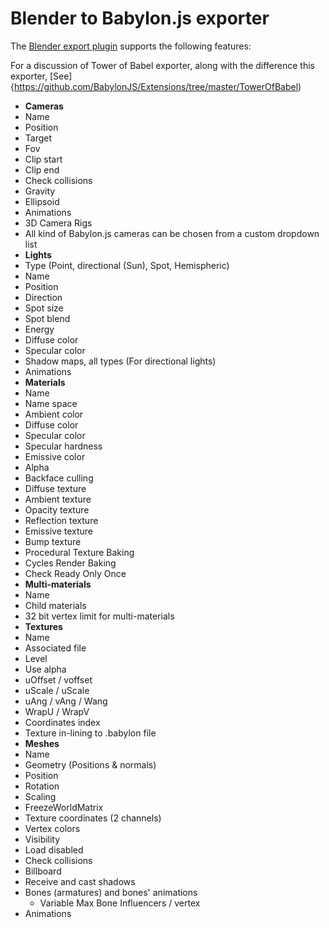 Blender to Babylon.js exporter
==============================

The [Blender export plugin](http://blogs.msdn.com/b/eternalcoding/archive/2013/06/28/babylon-js-how-to-load-a-babylon-file-produced-with-blender.aspx) supports the following features:

For a discussion of Tower of Babel exporter, along with the difference this exporter, [See]{https://github.com/BabylonJS/Extensions/tree/master/TowerOfBabel)
* **Cameras**
 * Name
 * Position
 * Target
 * Fov
 * Clip start
 * Clip end
 * Check collisions
 * Gravity
 * Ellipsoid
 * Animations
 * 3D Camera Rigs
 * All kind of Babylon.js cameras can be chosen from a custom dropdown list
* **Lights**
 * Type (Point, directional (Sun), Spot, Hemispheric)
 * Name
 * Position
 * Direction
 * Spot size
 * Spot blend 
 * Energy
 * Diffuse color
 * Specular color
 * Shadow maps, all types (For directional lights)
 * Animations
* **Materials**
 * Name
 * Name space
 * Ambient color
 * Diffuse color
 * Specular color
 * Specular hardness
 * Emissive color
 * Alpha
 * Backface culling
 * Diffuse texture
 * Ambient texture
 * Opacity texture
 * Reflection texture
 * Emissive texture
 * Bump texture
 * Procedural Texture Baking
 * Cycles Render Baking
 * Check Ready Only Once
* **Multi-materials**
 * Name
 * Child materials
 * 32 bit vertex limit for multi-materials
* **Textures**
 * Name
 * Associated file
 * Level
 * Use alpha
 * uOffset / voffset
 * uScale / uScale
 * uAng / vAng / Wang
 * WrapU / WrapV
 * Coordinates index
 * Texture in-lining to .babylon file
* **Meshes**
 * Name
 * Geometry (Positions & normals)
 * Position
 * Rotation
 * Scaling
 * FreezeWorldMatrix
 * Texture coordinates (2 channels)
 * Vertex colors
 * Visibility
 * Load disabled
 * Check collisions
 * Billboard
 * Receive and cast shadows
 * Bones (armatures) and bones' animations
 	* Variable Max Bone Influencers / vertex
 * Animations





